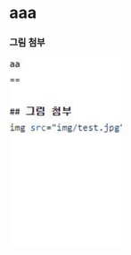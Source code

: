 aaa
===

### 그림 첨부
<img src="./img/test.jpg" width="40%" height="30%" title="px(픽셀) 크기 설정" alt="test"></img>
